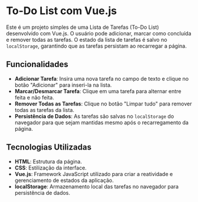 # To-Do List com Vue.js

Este é um projeto simples de uma Lista de Tarefas (To-Do List) desenvolvido com Vue.js. O usuário pode adicionar, marcar como concluída e remover todas as tarefas. O estado da lista de tarefas é salvo no `localStorage`, garantindo que as tarefas persistam ao recarregar a página.

## Funcionalidades

- **Adicionar Tarefa**: Insira uma nova tarefa no campo de texto e clique no botão "Adicionar" para inseri-la na lista.
- **Marcar/Desmarcar Tarefa**: Clique em uma tarefa para alternar entre feita e não feita.
- **Remover Todas as Tarefas**: Clique no botão "Limpar tudo" para remover todas as tarefas da lista.
- **Persistência de Dados**: As tarefas são salvas no `localStorage` do navegador para que sejam mantidas mesmo após o recarregamento da página.

## Tecnologias Utilizadas

- **HTML**: Estrutura da página.
- **CSS**: Estilização da interface.
- **Vue.js**: Framework JavaScript utilizado para criar a reatividade e gerenciamento de estados da aplicação.
- **localStorage**: Armazenamento local das tarefas no navegador para persistência de dados.

